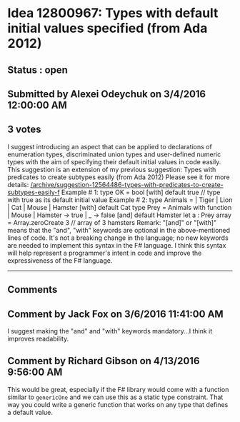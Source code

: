# Idea 12800967: Types with default initial values specified (from Ada 2012) #

## Status : open

## Submitted by Alexei Odeychuk on 3/4/2016 12:00:00 AM

## 3 votes

I suggest introducing an aspect that can be applied to declarations of enumeration types, discriminated union types and user-defined numeric types with the aim of specifying their default initial values in code easily.
This suggestion is an extension of my previous suggestion:
Types with predicates to create subtypes easily (from Ada 2012)
Please see it for more details:
[/archive/suggestion-12564486-types-with-predicates-to-create-subtypes-easily-f](/archive/suggestion-12564486-types-with-predicates-to-create-subtypes-easily-f.md)
Example # 1:
type OK = bool [with] default true // type with true as its default initial value
Example # 2:
type Animals =
| Tiger
| Lion
| Cat
| Mouse
| Hamster
[with] default Cat
type Prey = Animals
with function
| Mouse
| Hamster -> true
| _ -> false
[and] default Hamster
let a : Prey array = Array.zeroCreate 3 // array of 3 hamsters
Remark: "[and]" or "[with]" means that the "and", "with" keywords are optional in the above-mentioned lines of code.
It's not a breaking change in the language; no new keywords are needed to implement this syntax in the F# language. I think this syntax will help represent a programmer's intent in code and improve the expressiveness of the F# language.


------------------------
## Comments


## Comment by Jack Fox on 3/6/2016 11:41:00 AM
I suggest making the "and" and "with" keywords mandatory...I think it improves readability.


## Comment by Richard Gibson on 4/13/2016 9:56:00 AM
This would be great, especially if the F# library would come with a function similar to `genericOne` and we can use this as a static type constraint.
That way you could write a generic function that works on any type that defines a default value.

